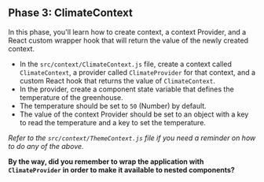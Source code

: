 ## Phase 3: ClimateContext

In this phase, you'll learn how to create context, a context Provider, and
a React custom wrapper hook that will return the value of the newly created
context.

- In the `src/context/ClimateContext.js` file, create a context called
  `ClimateContext`, a provider called `ClimateProvider` for that context, and a
  custom React hook that returns the value of `ClimateContext`.
- In the provider, create a component state variable that defines the
  temperature of the greenhouse.
- The temperature should be set to `50` (Number) by default.
- The value of the context Provider should be set to an object with a key to
  read the temperature and a key to set the temperature.

_Refer to the `src/context/ThemeContext.js` file if you need a reminder on how
to do any of the above._

**By the way, did you remember to wrap the application with `ClimateProvider` in
order to make it available to nested components?**

[React Slider]: https://www.npmjs.com/package/react-slider
